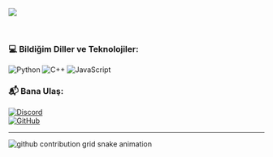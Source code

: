 ![](https://komarev.com/ghpvc/?username=atl1337&color=blue)

<div align="center">
  <a href="https://github.com/atl1337">
    <br>
  </a>
</div>

### 💻 Bildiğim Diller ve Teknolojiler:
![Python](https://img.shields.io/badge/Python-3776AB?style=for-the-badge&logo=python&logoColor=white)
![C++](https://img.shields.io/badge/C++-00599C?style=for-the-badge&logo=c%2b%2b&logoColor=white)
![JavaScript](https://img.shields.io/badge/JavaScript-F7DF1E?style=for-the-badge&logo=javascript&logoColor=black)

### 📬 Bana Ulaş:
[![Discord](https://img.shields.io/badge/Discord-atl1337.-blue?style=for-the-badge&logo=discord)](https://discord.gg/)  
[![GitHub](https://img.shields.io/badge/GitHub-atl1337-black?style=for-the-badge&logo=github)](https://github.com/atl1337)

---


<picture>
  <source media="(prefers-color-scheme: dark)" srcset="https://raw.githubusercontent.com/atl1337/atl1337/output/github-contribution-grid-snake-dark.svg">
  <source media="(prefers-color-scheme: light)" srcset="https://raw.githubusercontent.com/atl1337/atl1337/output/github-contribution-grid-snake.svg">
  <img alt="github contribution grid snake animation" src="https://raw.githubusercontent.com/atl1337/atl1337/output/github-contribution-grid-snake.svg">
</picture>

